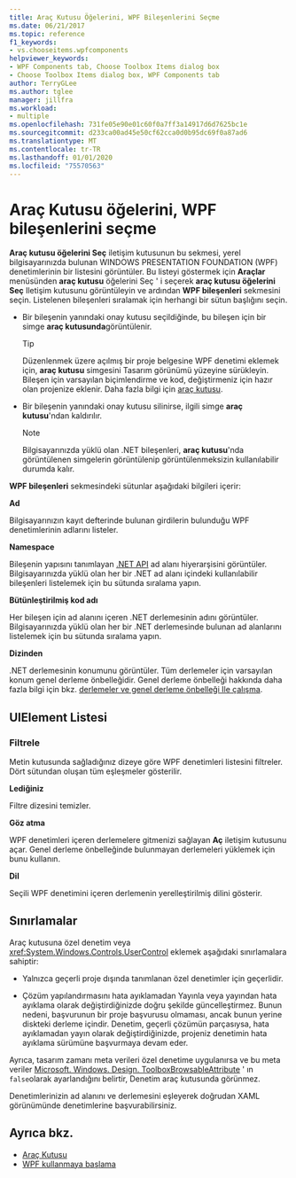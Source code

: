 ```yaml
---
title: Araç Kutusu Öğelerini, WPF Bileşenlerini Seçme
ms.date: 06/21/2017
ms.topic: reference
f1_keywords:
- vs.chooseitems.wpfcomponents
helpviewer_keywords:
- WPF Components tab, Choose Toolbox Items dialog box
- Choose Toolbox Items dialog box, WPF Components tab
author: TerryGLee
ms.author: tglee
manager: jillfra
ms.workload:
- multiple
ms.openlocfilehash: 731fe05e90e01c60f0a7ff3a14917d6d7625bc1e
ms.sourcegitcommit: d233ca00ad45e50cf62cca0d0b95dc69f0a87ad6
ms.translationtype: MT
ms.contentlocale: tr-TR
ms.lasthandoff: 01/01/2020
ms.locfileid: "75570563"
---
```

# <a name="choose-toolbox-items-wpf-components"></a>Araç Kutusu öğelerini, WPF bileşenlerini seçme

**Araç kutusu öğelerini Seç** iletişim kutusunun bu sekmesi, yerel bilgisayarınızda bulunan WINDOWS PRESENTATION FOUNDATION (WPF) denetimlerinin bir listesini görüntüler. Bu listeyi göstermek için **Araçlar** menüsünden **araç kutusu** öğelerini Seç ' i seçerek **araç kutusu öğelerini Seç** Iletişim kutusunu görüntüleyin ve ardından **WPF bileşenleri** sekmesini seçin. Listelenen bileşenleri sıralamak için herhangi bir sütun başlığını seçin.

- Bir bileşenin yanındaki onay kutusu seçildiğinde, bu bileşen için bir simge **araç kutusunda**görüntülenir.

    > [!TIP]
    > Düzenlenmek üzere açılmış bir proje belgesine WPF denetimi eklemek için, **araç kutusu** simgesini Tasarım görünümü yüzeyine sürükleyin. Bileşen için varsayılan biçimlendirme ve kod, değiştirmeniz için hazır olan projenize eklenir. Daha fazla bilgi için [araç kutusu](../../ide/reference/toolbox.md).

- Bir bileşenin yanındaki onay kutusu silinirse, ilgili simge **araç kutusu**'ndan kaldırılır.

    > [!NOTE]
    > Bilgisayarınızda yüklü olan .NET bileşenleri, **araç kutusu**'nda görüntülenen simgelerin görüntülenip görüntülenmeksizin kullanılabilir durumda kalır.

**WPF bileşenleri** sekmesindeki sütunlar aşağıdaki bilgileri içerir:

**Ad**

Bilgisayarınızın kayıt defterinde bulunan girdilerin bulunduğu WPF denetimlerinin adlarını listeler.

**Namespace**

Bileşenin yapısını tanımlayan [.NET API](/dotnet/api/?view=netframework-4.7) ad alanı hiyerarşisini görüntüler. Bilgisayarınızda yüklü olan her bir .NET ad alanı içindeki kullanılabilir bileşenleri listelemek için bu sütunda sıralama yapın.

**Bütünleştirilmiş kod adı**

Her bileşen için ad alanını içeren .NET derlemesinin adını görüntüler. Bilgisayarınızda yüklü olan her bir .NET derlemesinde bulunan ad alanlarını listelemek için bu sütunda sıralama yapın.

**Dizinden**

.NET derlemesinin konumunu görüntüler. Tüm derlemeler için varsayılan konum genel derleme önbelleğidir. Genel derleme önbelleği hakkında daha fazla bilgi için bkz. [derlemeler ve genel derleme önbelleği Ile çalışma](/dotnet/framework/app-domains/working-with-assemblies-and-the-gac).

## <a name="uielement-list"></a>UIElement Listesi

### <a name="filter"></a>Filtrele

Metin kutusunda sağladığınız dizeye göre WPF denetimleri listesini filtreler. Dört sütundan oluşan tüm eşleşmeler gösterilir.

**Lediğiniz**

Filtre dizesini temizler.

**Göz atma**

WPF denetimleri içeren derlemelere gitmenizi sağlayan **Aç** iletişim kutusunu açar. Genel derleme önbelleğinde bulunmayan derlemeleri yüklemek için bunu kullanın.

**Dil**

Seçili WPF denetimini içeren derlemenin yerelleştirilmiş dilini gösterir.

## <a name="limitations"></a>Sınırlamalar

Araç kutusuna özel denetim veya <xref:System.Windows.Controls.UserControl> eklemek aşağıdaki sınırlamalara sahiptir:

- Yalnızca geçerli proje dışında tanımlanan özel denetimler için geçerlidir.

- Çözüm yapılandırmasını hata ayıklamadan Yayınla veya yayından hata ayıklama olarak değiştirdiğinizde doğru şekilde güncelleştirmez. Bunun nedeni, başvurunun bir proje başvurusu olmaması, ancak bunun yerine diskteki derleme içindir. Denetim, geçerli çözümün parçasıysa, hata ayıklamadan yayın olarak değiştirdiğinizde, projeniz denetimin hata ayıklama sürümüne başvurmaya devam eder.

Ayrıca, tasarım zamanı meta verileri özel denetime uygulanırsa ve bu meta veriler [Microsoft. Windows. Design. ToolboxBrowsableAttribute](/previous-versions/visualstudio/visual-studio-2010/bb547991(v=vs.100)) ' ın `false`olarak ayarlandığını belirtir, Denetim araç kutusunda görünmez.

Denetimlerinizin ad alanını ve derlemesini eşleyerek doğrudan XAML görünümünde denetimlerine başvurabilirsiniz.

## <a name="see-also"></a>Ayrıca bkz.

- [Araç Kutusu](../../ide/reference/toolbox.md)
- [WPF kullanmaya başlama](../../designers/getting-started-with-wpf.md)
